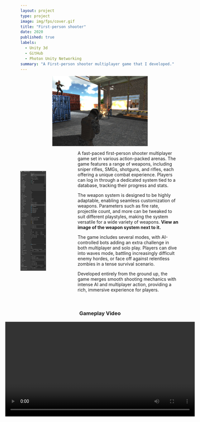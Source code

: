 ```yaml
---
layout: project
type: project
image: img/fps/cover.gif
title: "First-person shooter"
date: 2020
published: true
labels:
  - Unity 3d
  - GitHub
  - Photon Unity Networking
summary: "A First-person shooter multiplayer game that I developed."
---
```


<div style="display: flex; flex-direction: column; align-items: center;">
  <!-- Image of the weapon system in the middle -->
  <div style="flex: 1;">
    <img class="img-fluid" src="../img/fps/panal.jpg" alt="Coverm" style="max-width: 60%; height: auto; display: block; margin: 0 auto;">
  </div>
  
<div style="display: flex; align-items: center;">
  <!-- Image of the weapon system -->
  <div style="flex: 1;">
    <img src="../img/fps/weapon.png" alt="Weapon System" style="max-width: 50%; height: auto;">
  </div>

  <!-- Description of the game and weapon system -->
  <div style="flex: 2; padding-left: 20px;">
    <p>
      A fast-paced first-person shooter multiplayer game set in various action-packed arenas. The game 
      features a range of weapons, including sniper rifles, SMGs, shotguns, and rifles, each offering a 
      unique combat experience. Players can log in through a dedicated system tied to a database, tracking 
      their progress and stats.
    </p>
    <p>
      The weapon system is designed to be highly adaptable, enabling seamless customization of weapons. 
      Parameters such as fire rate, projectile count, and more can be tweaked to suit different playstyles, 
      making the system versatile for a wide variety of weapons. 
      <strong>View an image of the weapon system next to it.</strong>
    </p>
    <p>
      The game includes several modes, with AI-controlled bots adding an extra challenge in both multiplayer 
      and solo play. Players can dive into waves mode, battling increasingly difficult enemy hordes, or face 
      off against relentless zombies in a tense survival scenario.
    </p>
    <p>
      Developed entirely from the ground up, the game merges smooth shooting mechanics with intense AI and 
      multiplayer action, providing a rich, immersive experience for players.
    </p>
  </div>
</div>

<!-- Video showcase -->
<div style="padding-top: 20px; text-align: center;">
  <h3>Gameplay Video</h3>
  <video width="600" controls>
    <source src="../img/fps/video2.mp4" type="video/mp4">
    Your browser does not support the video tag.
  </video>
</div>
